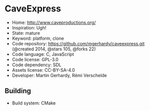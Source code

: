 # CaveExpress

- Home: http://www.caveproductions.org/
- Inspiration: Ugh!
- State: mature
- Keyword: platform, clone
- Code repository: https://github.com/mgerhardy/caveexpress.git (@created 2014, @stars 105, @forks 22)
- Code language: C, JavaScript
- Code license: GPL-3.0
- Code dependency: SDL
- Assets license: CC-BY-SA-4.0
- Developer: Martin Gerhardy, Rémi Verschelde

## Building

- Build system: CMake
